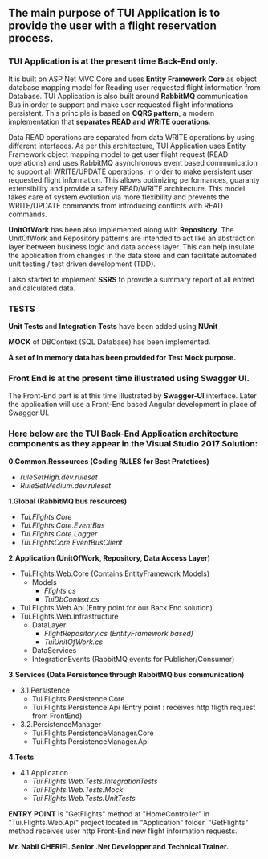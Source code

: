 ## The main purpose of TUI Application is to provide the user with a flight reservation process.

### TUI Application is at the present time Back-End only. 
It is built on ASP Net MVC Core and uses **Entity Framework Core** as object database mapping model for Reading user requested flight information from Database.
TUI Application is also built around **RabbitMQ** communication Bus in order to support and make user requested flight informations persistent.
This principle is based on **CQRS pattern**, a modern implementation that **separates READ and WRITE operations**. 

Data READ operations are separated from data WRITE operations by using different interfaces. As per this architecture, TUI Application uses Entity Framework object mapping model to get user flight request (READ operations) and uses RabbitMQ asynchronous event based communication to support all WRITE/UPDATE operations, in order to make persistent user requested flight information. 
This allows optimizing performances, guaranty extensibility and provide a safety READ/WRITE architecture. This model takes care of system evolution via more flexibility and prevents the WRITE/UPDATE commands from introducing conflicts with READ commands.

**UnitOfWork** has been also implemented along with **Repository**. The UnitOfWork and Repository patterns are intended to act like an abstraction layer between business logic and data access layer. This can help insulate the application from changes in the data store and can facilitate automated unit testing / test driven development (TDD).  

I also started to implement **SSRS** to provide a summary report of all entred and calculated data.

### TESTS

**Unit Tests** and **Integration Tests** have been added using **NUnit**

**MOCK** of DBContext (SQL Database) has been implemented.

**A set of In memory data has been provided for Test Mock purpose.**

### Front End is at the present time illustrated using Swagger UI.

The Front-End part is at this time illustrated by **Swagger-UI** interface. 
Later the application will use a Front-End based Angular development in place of Swagger UI.

### Here below are the TUI Back-End Application architecture components as they appear in the Visual Studio 2017 Solution:

**0.Common.Ressources (Coding RULES for Best Pratctices)**
  - *ruleSetHigh.dev.ruleset*
  - *RuleSetMedium.dev.ruleset*
  
**1.Global (RabbitMQ bus resources)**
  - *Tui.Flights.Core*
  - *Tui.Flights.Core.EventBus*
  - *Tui.Flights.Core.Logger*
  - *Tui.FlightsCore.EventBusClient*
  
**2.Application (UnitOfWork, Repository, Data Access Layer)**
  - Tui.Flights.Web.Core (Contains EntityFramework Models)
    - Models
      - *Flights.cs*
      - *TuiDbContext.cs*
  - Tui.Flights.Web.Api (Entry point for our Back End solution)
  - Tui.Flights.Web.Infrastructure
    - DataLayer
      - *FlightRepository.cs (EntityFramework based)*
      - *TuiUnitOfWork.cs*
    - DataServices
    - IntegrationEvents (RabbitMQ events for Publisher/Consumer)
  
**3.Services (Data Persistence through RabbitMQ bus communication)**
  - 3.1.Persistence
    - Tui.Flights.Persistence.Core
    - Tui.Flights.Persistence.Api (Entry point : receives http fligth request from FrontEnd)
  - 3.2.PersistenceManager
    - Tui.Flights.PersistenceManager.Core
    - Tui.Flights.PersistenceManager.Api
   
**4.Tests**
  - 4.1.Application
    - *Tui.Flights.Web.Tests.IntegrationTests*
    - *Tui.Flights.Web.Tests.Mock* 
    - *Tui.Flights.Web.Tests.UnitTests*

**ENTRY POINT** is "GetFlights" method at "HomeController" in "Tui.Flights.Web.Api" project located in "Application" folder. 
"GetFlights" method receives user http Front-End new flight information requests.

**Mr. Nabil CHERIFI. Senior .Net Developper and Technical Trainer.**

